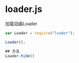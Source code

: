 # loader.js
加载动画Loader


```javascript
var Loader = require("loader");

Loader();

## 方法
Loader.hide()
